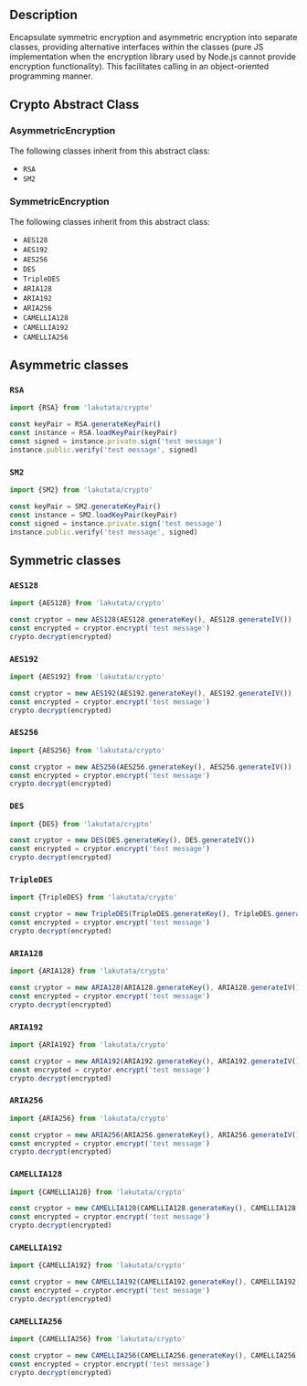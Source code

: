 ## Description

Encapsulate symmetric encryption and asymmetric encryption into separate classes, providing alternative interfaces
within the classes (pure JS implementation when the encryption library used by Node.js cannot provide encryption
functionality). This facilitates calling in an object-oriented programming manner.

## Crypto Abstract Class

### AsymmetricEncryption

The following classes inherit from this abstract class:

- `RSA`
- `SM2`

### SymmetricEncryption

The following classes inherit from this abstract class:

- `AES128`
- `AES192`
- `AES256`
- `DES`
- `TripleDES`
- `ARIA128`
- `ARIA192`
- `ARIA256`
- `CAMELLIA128`
- `CAMELLIA192`
- `CAMELLIA256`

## Asymmetric classes

### `RSA`

```typescript
import {RSA} from 'lakutata/crypto'

const keyPair = RSA.generateKeyPair()
const instance = RSA.loadKeyPair(keyPair)
const signed = instance.private.sign('test message')
instance.public.verify('test message', signed)

```

### `SM2`

```typescript
import {SM2} from 'lakutata/crypto'

const keyPair = SM2.generateKeyPair()
const instance = SM2.loadKeyPair(keyPair)
const signed = instance.private.sign('test message')
instance.public.verify('test message', signed)
```

## Symmetric classes

### `AES128`

```typescript
import {AES128} from 'lakutata/crypto'

const cryptor = new AES128(AES128.generateKey(), AES128.generateIV())
const encrypted = cryptor.encrypt('test message')
crypto.decrypt(encrypted)
```

### `AES192`

```typescript
import {AES192} from 'lakutata/crypto'

const cryptor = new AES192(AES192.generateKey(), AES192.generateIV())
const encrypted = cryptor.encrypt('test message')
crypto.decrypt(encrypted)
```

### `AES256`

```typescript
import {AES256} from 'lakutata/crypto'

const cryptor = new AES256(AES256.generateKey(), AES256.generateIV())
const encrypted = cryptor.encrypt('test message')
crypto.decrypt(encrypted)
```

### `DES`

```typescript
import {DES} from 'lakutata/crypto'

const cryptor = new DES(DES.generateKey(), DES.generateIV())
const encrypted = cryptor.encrypt('test message')
crypto.decrypt(encrypted)
```

### `TripleDES`

```typescript
import {TripleDES} from 'lakutata/crypto'

const cryptor = new TripleDES(TripleDES.generateKey(), TripleDES.generateIV())
const encrypted = cryptor.encrypt('test message')
crypto.decrypt(encrypted)
```

### `ARIA128`

```typescript
import {ARIA128} from 'lakutata/crypto'

const cryptor = new ARIA128(ARIA128.generateKey(), ARIA128.generateIV())
const encrypted = cryptor.encrypt('test message')
crypto.decrypt(encrypted)
```

### `ARIA192`

```typescript
import {ARIA192} from 'lakutata/crypto'

const cryptor = new ARIA192(ARIA192.generateKey(), ARIA192.generateIV())
const encrypted = cryptor.encrypt('test message')
crypto.decrypt(encrypted)
```

### `ARIA256`

```typescript
import {ARIA256} from 'lakutata/crypto'

const cryptor = new ARIA256(ARIA256.generateKey(), ARIA256.generateIV())
const encrypted = cryptor.encrypt('test message')
crypto.decrypt(encrypted)
```

### `CAMELLIA128`

```typescript
import {CAMELLIA128} from 'lakutata/crypto'

const cryptor = new CAMELLIA128(CAMELLIA128.generateKey(), CAMELLIA128.generateIV())
const encrypted = cryptor.encrypt('test message')
crypto.decrypt(encrypted)
```

### `CAMELLIA192`

```typescript
import {CAMELLIA192} from 'lakutata/crypto'

const cryptor = new CAMELLIA192(CAMELLIA192.generateKey(), CAMELLIA192.generateIV())
const encrypted = cryptor.encrypt('test message')
crypto.decrypt(encrypted)
```

### `CAMELLIA256`

```typescript
import {CAMELLIA256} from 'lakutata/crypto'

const cryptor = new CAMELLIA256(CAMELLIA256.generateKey(), CAMELLIA256.generateIV())
const encrypted = cryptor.encrypt('test message')
crypto.decrypt(encrypted)
```
